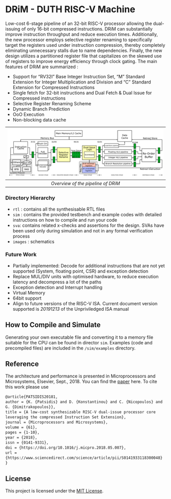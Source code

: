 # DRiM - DUTH RISC-V Machine
Low-cost 6-stage pipeline of an 32-bit RISC-V processor allowing the dual-issuing of only 16-bit compressed instructions. DRiM can substantially improve instruction throughput and reduce execution times. Additionally, the new processor employs selective register renaming to specifically target the registers used under instruction compression, thereby completely eliminating unnecessary stalls due to name dependencies. Finally, the new design utilizes a partitioned register file that capitalizes on the skewed use of registers to improve energy efficiency through clock gating. The main features of DRiM are summarized :

- Support for “RV32I” Base Integer Instruction Set, “M” Standard Extension for Integer Multiplication and Division and “C” Standard Extension for Compressed Instructions
- Single fetch for 32-bit instructions and Dual Fetch & Dual Issue for Compressed instructions
- Selective Register Renaming Scheme
- Dynamic Branch Prediction
- OoO Execution
- Non-blocking data cache

| ![overview](./images/riscv_rr.png) |
|:--:|
| *Overview of the pipeline of DRiM* |

### Directory Hierarchy

- `rtl` : contains all the synthesisable RTL files
- `sim` : contains the provided testbench and example codes with detailed instructions on how to compile and run your code
- `sva`: contains related x-checks and assertions for the design. SVAs have been used only during simulation and not in any formal verification process
- `images` : schematics

### Future Work
- Partially implemented: Decode for additional instructions that are not yet supported (System, floating point, CSR) and exception detection
- Replace MUL/DIV units with optimised hardware, to reduce execution latency and decompress a lot of the paths
- Exception detection and Interrupt handling
- Virtual Memory
- 64bit support
- Align to future versions of the RISC-V ISA. Current document version supported is *20191213* of the Unpriviledged ISA manual

## How to Compile and Simulate
Generating your own executable file and converting it to a memory file suitable for the CPU can be found in director `sim`. Examples (code and precompiled files) are included in the `/sim/examples` directory.


## Reference

The architecture and performance is presented in Microprocessors and Microsystems, Elsevier, Sept., 2018.  You can find the [paper](https://gdimitrak.github.io/papers/micropro18.pdf) here. To cite this work please use
```
@article{PATSIDIS20181,
author = {K. {Patsidis} and D. {Konstantinou} and C. {Nicopoulos} and G. {Dimitrakopoulos}},
title = {A low-cost synthesizable RISC-V dual-issue processor core leveraging the compressed Instruction Set Extension},
journal = {Microprocessors and Microsystems},
volume = {61},
pages = {1-10},
year = {2018},
issn = {0141-9331},
doi = {https://doi.org/10.1016/j.micpro.2018.05.007},
url = {https://www.sciencedirect.com/science/article/pii/S0141933118300048} }
```


## License
This project is licensed under the [MIT License](./LICENSE).
